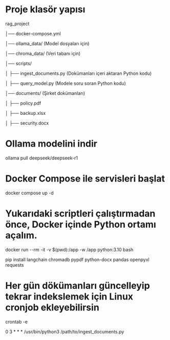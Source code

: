 # Proje klasör yapısı
rag_project

│── docker-compose.yml

│── ollama_data/ (Model dosyaları için)

│── chroma_data/ (Veri tabanı için)

│── scripts/

│   ├── ingest_documents.py  (Dokümanları içeri aktaran Python kodu)

│   ├── query_model.py       (Modele soru soran Python kodu)

│── documents/ (Şirket dokümanları)

│   ├── policy.pdf

│   ├── backup.xlsx

│   ├── security.docx

# Ollama modelini indir
ollama pull deepseek/deepseek-r1

# Docker Compose ile servisleri başlat
docker compose up -d

# Yukarıdaki scriptleri çalıştırmadan önce, Docker içinde Python ortamı açalım.
docker run --rm -it -v $(pwd):/app -w /app python:3.10 bash

pip install langchain chromadb pypdf python-docx pandas openpyxl requests

# Her gün dökümanları güncelleyip tekrar indekslemek için Linux cronjob ekleyebilirsin
crontab -e

0 3 * * * /usr/bin/python3 /path/to/ingest_documents.py
